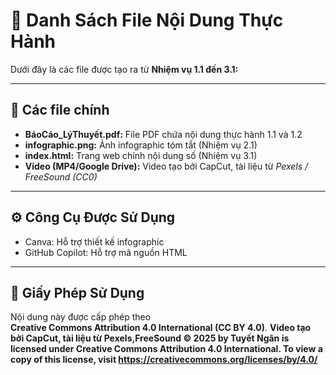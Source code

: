 # 🧾 Danh Sách File Nội Dung Thực Hành

Dưới đây là các file được tạo ra từ **Nhiệm vụ 1.1 đến 3.1:**

---

## 📄 Các file chính
- **BáoCáo_LýThuyết.pdf:** File PDF chứa nội dung thực hành 1.1 và 1.2  
- **infographic.png:** Ảnh infographic tóm tắt (Nhiệm vụ 2.1)  
- **index.html:** Trang web chính nội dung số (Nhiệm vụ 3.1)  
- **Video (MP4/Google Drive):** Video tạo bởi CapCut, tài liệu từ *Pexels / FreeSound (CC0)*  

---

## ⚙️ Công Cụ Được Sử Dụng
- Canva: Hỗ trợ thiết kế infographic  
- GitHub Copilot: Hỗ trợ mã nguồn HTML  

---

## 📜 Giấy Phép Sử Dụng
Nội dung này được cấp phép theo  
**Creative Commons Attribution 4.0 International (CC BY 4.0)**.
**Video tạo bởi CapCut, tài liệu từ Pexels,FreeSound  © 2025 by Tuyết Ngân is licensed under Creative Commons Attribution 4.0 International. To view a copy of this license, visit https://creativecommons.org/licenses/by/4.0/**
